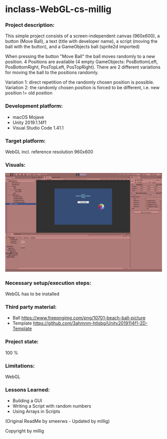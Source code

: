 # inclass-WebGL-cs-millig

### Project description: 
This simple project consists of a screen-independent canvas (960x600), a button (Move Ball), a text (title with developer name), a script (moving the ball with the button), and a GameObjects ball (sprite2d imported)

When pressing the button "Move Ball" the ball moves randomly to a new position. 4 Positions are available (4 empty GameObjects: PosBottomLeft, PosBottomRight, PosTopLeft, PosTopRight). There are 2 different variations for moving the ball to the positions randomly.

Variation 1: direct repetition of the randomly chosen position is possible.
Variation 2: the randomly chosen position is forced to be different, i.e. new position != old position


### Development platform: 
+ macOS Mojave
+ Unity 2019.1.14f1
+ Visual Studio Code 1.41.1

### Target platform: 
WebGL incl. reference resolution 960x600

### Visuals: 
<div>
<img src="./Screenshots/home-WebGL-movingBall-cs-millig.jpg" width="500">
</div>

### Necessary setup/execution steps: 
WebGL has to be installed

### Third party material: 
+ Ball https://www.freepngimg.com/png/10701-beach-ball-picture
+ Template https://github.com/3ahmnm-htlsbg/Unity2019114f1-2D-Template 

### Project state: 
100 %

### Limitations: 
WebGL

### Lessons Learned: 
+ Building a GUI
+ Writing a Script with random numbers
+ Using Arrays in Scripts

(Original ReadMe by smeerws - Updated by millig)

Copyright by millig